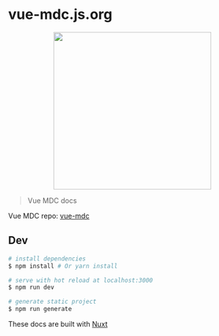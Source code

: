 # vue-mdc.js.org

<p align="center">
  <img width="320px" src="https://posva.net/vue-mdl-docs/logo.svg"/>
</p>

> Vue MDC docs

Vue MDC repo: [vue-mdc](https://github.com/posva/vue-mdc)

## Dev

``` bash
# install dependencies
$ npm install # Or yarn install

# serve with hot reload at localhost:3000
$ npm run dev

# generate static project
$ npm run generate
```

These docs are built with [Nuxt](https://github.com/nuxt/nuxt.js)
